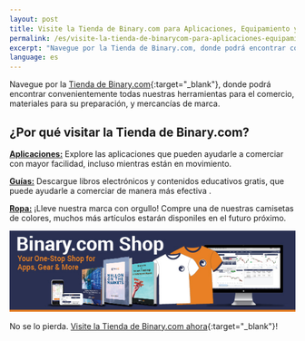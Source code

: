 ```yaml
---
layout: post
title: Visite la Tienda de Binary.com para Aplicaciones, Equipamiento y Más!
permalink: /es/visite-la-tienda-de-binarycom-para-aplicaciones-equipamiento-y-mas
excerpt: "Navegue por la Tienda de Binary.com, donde podrá encontrar convenientemente todas nuestras herramientas para el comercio, materiales para su preparación, y mercancías de marca...."
language: es
---
```


Navegue por la [Tienda de Binary.com](https://shop.binary.com/collections/all?utm_source=blog&utm_medium=social&utm_content=EN&utm_campaign=whatsnew){:target="_blank"}, donde podrá encontrar convenientemente todas nuestras herramientas para el comercio, materiales para su preparación, y mercancías de marca.

<h2>¿Por qué visitar la Tienda de Binary.com?</h2>


**<a href="https://shop.binary.com/collections/applications?utm_source=blog&utm_medium=social&utm_content=EN&utm_campaign=whatsnew" target="_blank">Aplicaciones:</a>** Explore las aplicaciones que pueden ayudarle a comerciar con mayor facilidad, incluso mientras están en movimiento.
<br>

**<a href="https://shop.binary.com/collections/guides?utm_source=blog&utm_medium=social&utm_content=EN&utm_campaign=whatsnew" target="_blank">Guías:</a>** Descargue libros electrónicos y contenidos educativos gratis, que puede ayudarle a comerciar de manera más efectiva .
<br>

**<a href="https://shop.binary.com/collections/apparels?utm_source=blog&utm_medium=social&utm_content=EN&utm_campaign=whatsnew" target="_blank">Ropa:</a>** ¡Lleve nuestra marca con orgullo! Compre una de nuestras camisetas de colores, muchos más artículos estarán disponiles en el futuro próximo.

<a href="https://shop.binary.com/collections/all?utm_source=blog&utm_medium=social&utm_content=EN&utm_campaign=whatsnew" target="_blank"><img src="/images/binary-shop-email-image-01.jpg" alt=""></a>

No se lo pierda. [Visite la Tienda de Binary.com ahora](https://shop.binary.com/collections/all?utm_source=blog&utm_medium=social&utm_content=EN&utm_campaign=whatsnew){:target="_blank"}!



